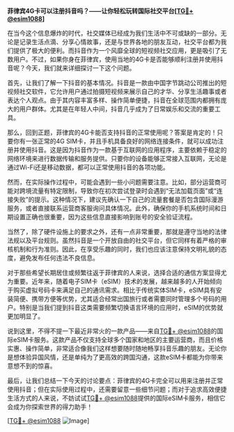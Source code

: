 **菲律宾4G卡可以注册抖音吗？——让你轻松玩转国际社交平台[[TG💪+ @esim1088](https://t.me/s/esim1088)]**

在当今这个信息爆炸的时代，社交媒体已经成为我们生活中不可或缺的一部分。无论是记录生活点滴、分享心情故事，还是与世界各地的朋友互动，社交平台都为我们提供了极大的便利。而抖音作为一个风靡全球的短视频社交应用，更是吸引了无数用户。不过，如果你身在菲律宾，使用当地的4G卡是否能够顺利注册并使用抖音呢？今天，我们就来详细探讨一下这个问题。

首先，让我们了解一下抖音的基本情况。抖音是一款由中国字节跳动公司推出的短视频社交软件，它允许用户通过拍摄短视频来展示自己的才华、分享生活趣事或者表达个人观点。由于其内容丰富多样、操作简单便捷，抖音在全球范围内都拥有庞大的用户群体。尤其是在年轻人中间，抖音几乎成为了日常娱乐和交流的重要工具。

那么，回到正题，菲律宾的4G卡能否支持抖音的正常使用呢？答案是肯定的！只要你有一张正常的4G SIM卡，并且手机具备良好的网络连接条件，就可以成功注册并使用抖音。这是因为抖音作为一款基于互联网的应用程序，主要依赖于稳定的网络环境来进行数据传输和服务提供。只要你的设备能够正常接入互联网，无论是通过Wi-Fi还是移动数据，都可以正常使用抖音的各项功能。

然而，在实际操作过程中，可能会遇到一些小问题需要注意。比如，部分运营商可能对跨境流量有特定限制，导致你在初次尝试登录时会遇到“无法加载页面”或“连接失败”的提示。这种情况下，建议先确认一下自己的流量套餐是否包含国际漫游服务，或者直接联系运营商客服询问具体情况。此外，确保你的手机系统时间和日期设置正确也很重要，因为这些信息直接影响到账号的安全验证流程。

当然了，除了硬件设施上的要求之外，还有一点非常重要，那就是遵守当地的法律法规以及平台规则。虽然抖音是一个开放自由的社交平台，但它同样有着严格的审核机制和行为准则。因此，在享受乐趣的同时，我们也应该注意保持文明礼貌的态度，避免发布任何违法不良信息。

对于那些希望长期居住或频繁往返于菲律宾的人来说，选择合适的通信方案显得尤为重要。近年来，随着电子SIM卡（eSIM）技术的发展，越来越多的人开始倾向于购买虚拟号码卡来满足自己的通讯需求。相比于传统实体SIM卡，eSIM具有安装简便、携带方便等优势，尤其适合经常出国旅行或者需要同时管理多个号码的用户。特别是当我们提到抖音这类需要频繁切换语言环境的应用时，eSIM的优势就更加明显了。

说到这里，不得不提一下最近非常火的一款产品——来自[TG💪+ @esim1088](https://t.me/s/esim1088)的国际eSIM卡服务。这款产品不仅支持全球多个国家和地区的主要运营商，而且价格实惠、操作简单，非常适合像我们这样想要随时随地畅享抖音乐趣的朋友。无论你是想体验异国风情，还是单纯为了更高效的跨国沟通，这款eSIM卡都能为你带来意想不到的惊喜。

最后，让我们总结一下今天的讨论要点：菲律宾的4G卡完全可以用来注册并正常使用抖音；但在实际使用过程中，还需要留意一些细节问题；而对于追求高效便捷生活方式的人来说，不妨试试[TG💪+ @esim1088](https://t.me/s/esim1088)提供的国际eSIM卡服务，相信它会成为你探索世界的得力助手！

[[TG💪+ @esim1088](https://t.me/s/esim1088) ![Image](https://i.postimg.cc/4NQfJmqS/Snipaste-2025-05-13-00-14-12.png)]
